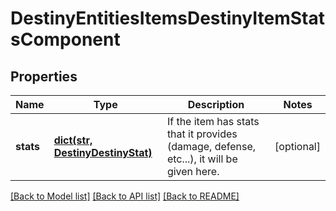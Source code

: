 # DestinyEntitiesItemsDestinyItemStatsComponent

## Properties
Name | Type | Description | Notes
------------ | ------------- | ------------- | -------------
**stats** | [**dict(str, DestinyDestinyStat)**](DestinyDestinyStat.md) | If the item has stats that it provides (damage, defense, etc...), it will be given here. | [optional] 

[[Back to Model list]](../README.md#documentation-for-models) [[Back to API list]](../README.md#documentation-for-api-endpoints) [[Back to README]](../README.md)


